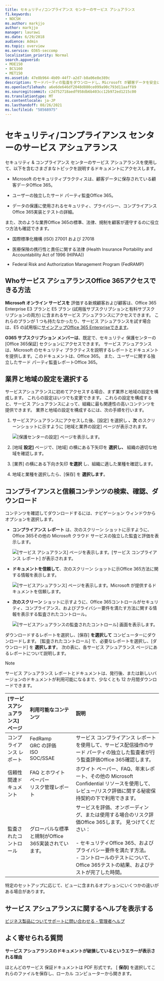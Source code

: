 ```yaml
---
title: セキュリティ/コンプライアンス センターのサービス アシュアランス
f1.keywords:
- NOCSH
ms.author: markjjo
author: markjjo
manager: laurawi
ms.date: 6/29/2018
audience: Admin
ms.topic: overview
ms.service: O365-seccomp
localization_priority: Normal
search.appverid:
- MOE150
- BCS160
- MET150
ms.assetid: 47e8b964-4b09-44f7-a2d7-b8a06e8e389c
description: サードパーティの監査をダウンロードし、Microsoft が顧客データを安全に保つ方法を確認し、OFFICE 365 を使用するときに ISO、HIPAA、FINRA、および FedRAMP に準拠する方法を知っています。
ms.openlocfilehash: a6e6de646df2048d880ce099a90c793d11aaff89
ms.sourcegitcommit: c2d752718aedf958db6b403cc12b972ed1215c00
ms.translationtype: MT
ms.contentlocale: ja-JP
ms.lasthandoff: 08/26/2021
ms.locfileid: "58568975"
---
```

# <a name="service-assurance-in-the-security--compliance-center"></a>セキュリティ/コンプライアンス センターのサービス アシュアランス

セキュリティ & コンプライアンス センターのサービス アシュアランスを使用して、以下を含むさまざまなトピックを説明するドキュメントにアクセスします。 
  
- Microsoft のセキュリティプラクティスは、顧客データに保存されている顧客データOffice 365。 
    
- ユーザーの独立したサード パーティ監査Office 365。 
    
- データの保護に使用されるセキュリティ、プライバシー、コンプライアンスOffice 365実装とテストの詳細。 
    
また、次のような業界Office 365の標準、法律、規制を顧客が遵守するのに役立つ方法も確認できます。
  
-  国際標準化機構 (ISO) 27001 および 27018 
    
- 医療保険の携行性と責任に関する法律 (Health Insurance Portability and Accountability Act of 1996 (HIPAA))
    
- Federal Risk and Authorization Management Program (FedRAMP)
    
## <a name="who-can-access-office-365-service-assurance-and-how"></a>Whoサービス アシュアランスOffice 365アクセスできる方法

 **Microsoft オンライン サービスを** 評価する新規顧客および顧客は、Office 365 Enterprise E3 プランと E5 プラン (試用版サブスクリプションと有料サブスクリプションの両方) に含まれるサービス アシュアランスにアクセスできます。 これらのプランが 1 つも持たなかったり、サービス アシュアランスを試す場合は、E5 の試用版に[サインアップOffice 365 Enterpriseできます](https://go.microsoft.com/fwlink/p/?LinkID=698279)。
  
 **O365 サブスクリプション メンバーは**、既定で、セキュリティ 保護センターの [Office 365保証] セクションにアクセスできます。 サービス アシュアランスは、Microsoft のセキュリティ プラクティスを説明するレポートとドキュメントを提供します。このドキュメントは、Office 365。 また、ユーザーに関する独立したサード パーティ監査レポートOffice 365。
 
## <a name="choose-your-industry-and-regional-settings"></a>業界と地域の設定を選択する
<a name="Chooseyourindustryregional"> </a>

サービスアシュアランスに初めてアクセスする場合、まず業界と地域の設定を構成します。 これらの設定はいつでも変更できます。 これらの設定を構成すると、サービス アシュアランスによって、組織に最も関連性の高いコンテンツを提供できます。 業界と地域の設定を構成するには、次の手順を行います。
  
1. サービスアシュアランスにアクセスした後、[設定] を選択し **、次** のスクリーンショットに示すように [地域と業界の設定] ページが表示されます。 
    
    ![[保護センターの設定] ページを表示します。](../media/101716e8-9c0a-4839-a2c0-f6aacf64eb9d.png)
  
2. [地域 **設定]** ページで、[地域] の横にある下矢印を **選択し、** 組織の適切な地域を確認します。 
    
3. [業界] の横にある下向き矢印 **を選択** し、組織に適した業種を確認します。 
    
4. 地域と業種を選択したら、[保存] を **選択します**。
    
## <a name="find-review-and-download-compliance-and-trust-content"></a>コンプライアンスと信頼コンテンツの検索、確認、ダウンロード
<a name="Chooseyourindustryregional"> </a>

コンテンツを確認してダウンロードするには、ナビゲーション ウィンドウからオプションを選択します。
  
- **コンプライアンス レポート** は、次のスクリーン ショットに示すように、Office 365その他の Microsoft クラウド サービスの独立した監査と評価を表示します。 
    
    ![[サービス アシュアランス] ページを表示します。[サービス コンプライアンス レポート] が表示されます。](../media/149f2181-a558-4963-85e5-8d5ebc7cdac8.png)
  
- **ドキュメントを信頼して**、次のスクリーン ショットに示Office 365方法に関する情報を表示します。 
    
    ![[サービスアシュアランス] ページを表示します。Microsoft が提供するドキュメントを信頼します。](../media/5dd4e89a-25a2-45e7-8d6c-a5c5b9237327.png)
  
- **次のスクリーン** ショットに示すように、Office 365コントロールがセキュリティ、コンプライアンス、およびプライバシー要件を満たす方法に関する情報を表示する監査されたコントロール。 
    
    ![[サービスアシュアランスの監査されたコントロール] 画面を表示します。](../media/4baf252b-603d-45e0-af12-32616154df65.png)
  
ダウンロードするレポートを選択し、[保存] **を選択して** コンピューターにダウンロードします。 [監査されたコントロール] で、必要なレポートを選択し、[ダウンロード] を **選択します**。 次の表に、各サービス アシュアランス ページにあるレポートについて説明します。 
  
> [!NOTE]
> サービス アシュアランス レポートとドキュメントは、発行後、または新しいバージョンのドキュメントが利用可能になるまで、少なくとも 12 か月間ダウンロードできます。 
  
|**[サービスアシュアランス] ページ**|**利用可能なコンテンツ**|**説明**|
|:-----|:-----|:-----|
|コンプライアンス レポート  <br/> | FedRamp  <br/>  GRC の評価  <br/>  ISO  <br/>  SOC/SSAE  <br/> |サービス コンプライアンス レポートを使用して、サービス配信操作のサード パーティの独立した監査者が行う監査評価Office 365確認します。  <br/> |
|信頼性関連ドキュメント  <br/> | FAQ とホワイト ペーパー  <br/>  リスク管理レポート  <br/> |ホワイト ペーパー、FAQ、年末レポート、その他の Microsoft Confidential リソースを使用して、レビュー/リスク評価に関する秘密保持契約の下で利用できます。  <br/> |
|監査されたコントロール  <br/> |グローバルな標準と規制がOffice 365実装されています。  <br/> | サービスを評価、オンボーディング、または使用する場合のリスク評価Office 365します。 見つけてください：  <br/> <br/>- セキュリティOffice 365、およびプライバシー要件を満たす方法。  <br/>- コントロールのテストについて、Office 365テストの結果、およびテストが完了した時間。  <br/> |
   
特定のセットアップに応じて、ビューに含まれるオプションにいくつかの違いがある場合があります。
    
## <a name="get-help-with-service-assurance"></a>サービス アシュアランスに関するヘルプを表示する
<a name="addother"> </a>

[ビジネス製品についてサポートに問い合わせる - 管理者ヘルプ](../business-video/get-help-support.md)
  
## <a name="frequently-asked-questions"></a>よく寄せられる質問
<a name="addother"> </a>

 **サービス アシュアランスのドキュメントが破損しているというエラーが表示される理由**
  
ほとんどのサービス 保証ドキュメントは PDF 形式です。 [ **保存]** を選択してこれらのファイルを保存し、ローカル コンピューターから開きます。